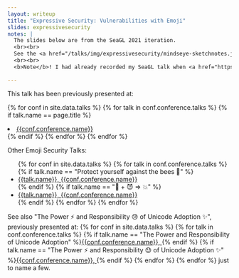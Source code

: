 ```yaml
---
layout: writeup
title: "Expressive Security: Vulnerabilities with Emoji"
slides: expressivesecurity
notes: | 
  The slides below are from the SeaGL 2021 iteration. 
  <br><br>
  See the <a href="/talks/img/expressivesecurity/mindseye-sketchnotes.jpg">sketchnotes</a> from <a href="https://twitter.com/mindseyeccf">MindsEyeCCF</a>!
  <br><br>
  <b>Note</b>! I had already recorded my SeaGL talk when <a href="https://nvd.nist.gov/vuln/detail/CVE-2021-42574">CVE-2021-42574</a>/<a href="https://trojansource.codes/">Trojan Source</a> was released, but this latest development just re-emphasises that yes, Unicode issues will continue. Read more: <a href="https://confluence.atlassian.com/security/multiple-products-security-advisory-unrendered-unicode-bidirectional-override-characters-cve-2021-42574-1086419475.html">Atlassian Advisory</a>, <a href="https://blog.rust-lang.org/2021/11/01/cve-2021-42574.html">rustc Advisory</a>.

---
```


<p>
This talk has been previously presented at: 

  {% for conf in site.data.talks %}
  {% for talk in conf.conference.talks %}
  {% if talk.name == page.title %}
  <li><a href="{{talk.link}}">{{conf.conference.name}}</a></li>
  {% endif %}
  {% endfor %}
  {% endfor %}
</p><p>
Other Emoji Security Talks:
<ul>
{% for conf in site.data.talks %}
{% for talk in conf.conference.talks %}
{% if talk.name == "Protect yourself against the bees 🐝" %}<li><a href="{{talk.link}}">{{talk.name}}, {{conf.conference.name}}</a></li>{% endif %}
{% if talk.name == "🔐 + 😈 => 💥" %}<li><a href="{{talk.link}}">{{talk.name}}, {{conf.conference.name}}</a></li>{% endif %}
{% endfor %}
{% endfor %}
</ul></p><p>
See also "The Power ⚡️ and Responsibility 😓 of Unicode Adoption ✨", previously presented at:
{% for conf in site.data.talks %}
{% for talk in conf.conference.talks %}
{% if talk.name == "The Power and Responsibility of Unicode Adoption" %}<a href="{{talk.link}}">{{conf.conference.name}}, </a>{% endif %}
{% if talk.name == "The Power ⚡️ and Responsibility 😓 of Unicode Adoption ✨" %}<a href="{{talk.link}}">{{conf.conference.name}}, </a>{% endif %}
{% endfor %}
{% endfor %}
just to name a few.
</p>
